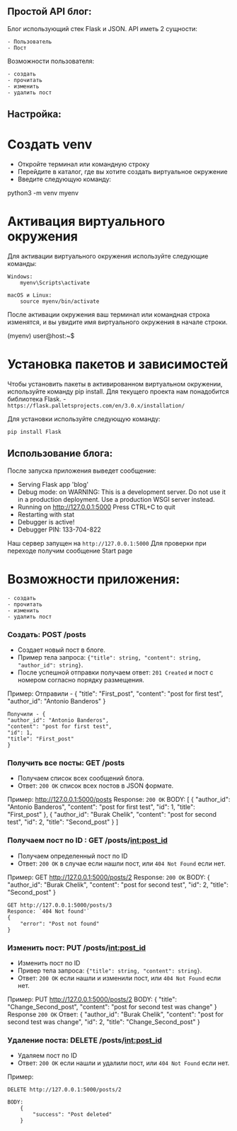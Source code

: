 ## Простой API блог:

Блог использующий стек Flask и JSON. 
API иметь 2 сущности:

    - Пользователь
    - Пост

Возможности пользователя:

    - создать
    - прочитать
    - изменить
    - удалить пост 

## Настройка:

# Cоздать venv
- Откройте терминал или командную строку
- Перейдите в каталог, где вы хотите создать виртуальное окружение
- Введите следующую команду:

python3 -m venv myenv

# Активация виртуального окружения

Для активации виртуального окружения используйте следующие команды:

    Windows:
        myenv\Scripts\activate
        
    macOS и Linux:
        source myenv/bin/activate
    
После активации окружения ваш терминал или командная строка изменятся, и вы увидите имя виртуального окружения в начале строки.

(myenv) user@host:~$

# Установка пакетов и зависимостей

Чтобы установить пакеты в активированном виртуальном окружении, используйте команду pip install.
Для текущего проекта нам понадобится библиотека Flask. - `https://flask.palletsprojects.com/en/3.0.x/installation/`

Для установки используйте следующую команду:

    pip install Flask


## Использование блога:
После запуска приложения выведет сообщение:

 * Serving Flask app 'blog'
 * Debug mode: on
WARNING: This is a development server. Do not use it in a production deployment. Use a production WSGI server instead.
 * Running on http://127.0.0.1:5000
Press CTRL+C to quit
 * Restarting with stat
 * Debugger is active!
 * Debugger PIN: 133-704-822

Наш сервер запущен на `http://127.0.0.1:5000`
Для проверки при переходе получим сообщение Start page

# Возможности приложения:

    - создать
    - прочитать
    - изменить
    - удалить пост 


### Создать: POST /posts 

* Создает новый пост в блоге.
* Пример тела запроса: `{"title": string, "content": string, "author_id": string}`.
* После успешной отправки получаем ответ: `201 Created` и пост с номером согласно порядку размещения.

Пример:
    Отправили - {
        "title": "First_post",
        "content": "post for first test",
        "author_id": "Antonio Banderos"
        }
    
    Получили - {
    "author_id": "Antonio Banderos",
    "content": "post for first test",
    "id": 1,
    "title": "First_post"
    }

### Получить все посты: GET /posts

* Получаем список всех сообщений блога.
* Ответ: `200 OK` список всех постов в JSON формате.

Пример:
    http://127.0.0.1:5000/posts
    Response: `200 OK`
    BODY:
    [
     {
        "author_id": "Antonio Banderos",
        "content": "post for first test",
        "id": 1,
        "title": "First_post"
     },
     {
        "author_id": "Burak Chelik",
        "content": "post for second test",
        "id": 2,
        "title": "Second_post"
     }
    ]

### Получаем пост по ID : GET /posts/<int:post_id>

* Получаем определенный пост по ID
* Ответ: `200 OK` в случае если нашли пост, или `404 Not Found` если нет.

Пример:
    GET http://127.0.0.1:5000/posts/2
    Response: `200 OK`
    BODY:
    {
        "author_id": "Burak Chelik",
        "content": "post for second test",
        "id": 2,
        "title": "Second_post"
    }

    GET http://127.0.0.1:5000/posts/3
    Responce: `404 Not found'`
    {
        "error": "Post not found"
    }


### Изменить пост: PUT /posts/<int:post_id>

* Изменить пост по ID
* Привер тела запроса: `{"title": string, "content": string}`.
* Ответ: `200 OK` если нашли и изменили пост, или `404 Not Found` если нет.

Пример:
    PUT http://127.0.0.1:5000/posts/2
    BODY:
        {
            "title": "Change_Second_post",
            "content": "post for second test was change"
        }
    Response `200 OK`
    Ответ:
        {
            "author_id": "Burak Chelik",
            "content": "post for second test was change",
            "id": 2,
            "title": "Change_Second_post"
        }

### Удаление поста: DELETE /posts/<int:post_id>

* Удаляем пост по ID
* Ответ: `200 OK` если нашли и удалили пост, или `404 Not Found` если нет.

Пример:

    DELETE http://127.0.0.1:5000/posts/2

    BODY:
        {
            "success": "Post deleted"
        }